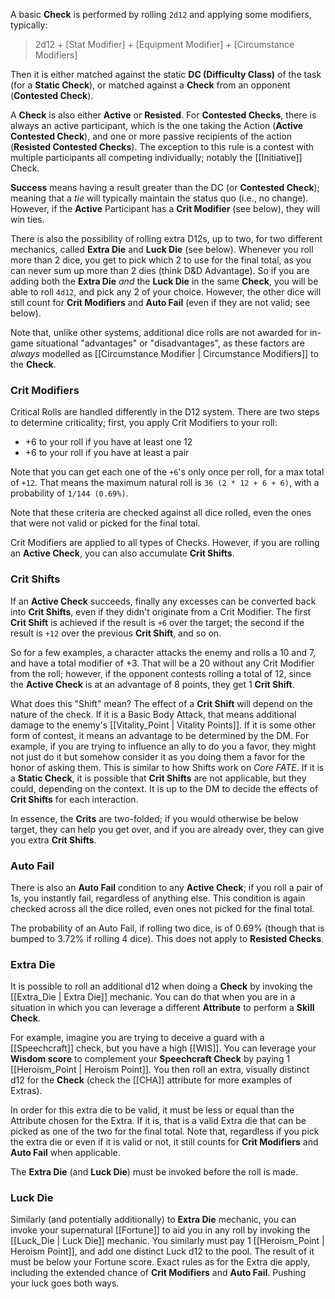 A basic **Check** is performed by rolling `2d12` and applying some modifiers, typically:

> 2d12 + [Stat Modifier] + [Equipment Modifier] + [Circumstance Modifiers]

Then it is either matched against the static **DC (Difficulty Class)** of the task (for a **Static Check**), or matched against a **Check** from an opponent (**Contested Check**).

A **Check** is also either **Active** or **Resisted**. For **Contested Checks**, there is always an active participant, which is the one taking the Action (**Active Contested Check**), and one or more passive recipients of the action (**Resisted Contested Checks**). The exception to this rule is a contest with multiple participants all competing individually; notably the [[Initiative]] Check.

**Success** means having a result greater than the DC (or **Contested Check**); meaning that a _tie_ will typically maintain the status quo (i.e., no change). However, if the **Active** Participant has a **Crit Modifier** (see below), they will win ties.

There is also the possibility of rolling extra D12s, up to two, for two different mechanics, called **Extra Die** and **Luck Die** (see below). Whenever you roll more than 2 dice, you get to pick which 2 to use for the final total, as you can never sum up more than 2 dies (think D&D Advantage). So if you are adding both the **Extra Die** _and_ the **Luck Die** in the same **Check**, you will be able to roll `4d12`, and pick any 2 of your choice. However, the other dice will still count for **Crit Modifiers** and **Auto Fail** (even if they are not valid; see below).

 Note that, unlike other systems, additional dice rolls are not awarded for in-game situational "advantages" or "disadvantages", as these factors are _always_ modelled as [[Circumstance Modifier | Circumstance Modifiers]] to the **Check**.

### Crit Modifiers

Critical Rolls are handled differently in the D12 system. There are two steps to determine criticality; first, you apply Crit Modifiers to your roll:

* +6 to your roll if you have at least one 12
* +6 to your roll if you have at least a pair

Note that you can get each one of the `+6`'s only once per roll, for a max total of `+12`. That means the maximum natural roll is `36 (2 * 12 + 6 + 6)`, with a probability of `1/144 (0.69%)`.

Note that these criteria are checked against all dice rolled, even the ones that were not valid or picked for the final total.

Crit Modifiers are applied to all types of Checks. However, if you are rolling an **Active Check**, you can also accumulate **Crit Shifts**.

### Crit Shifts

If an **Active Check** succeeds, finally any excesses can be converted back into **Crit Shifts**, even if they didn't originate from a Crit Modifier. The first **Crit Shift** is achieved if the result is `+6` over the target; the second if the result is `+12` over the previous **Crit Shift**, and so on.

So for a few examples, a character attacks the enemy and rolls a 10 and 7, and have a total modifier of +3. That will be a 20 without any Crit Modifier from the roll; however, if the opponent contests rolling a total of 12, since the **Active Check** is at an advantage of 8 points, they get 1 **Crit Shift**.

What does this "Shift" mean? The effect of a **Crit Shift** will depend on the nature of the check. If it is a Basic Body Attack, that means additional damage to the enemy's [[Vitality_Point | Vitality Points]]. If it is some other form of contest, it means an advantage to be determined by the DM. For example, if you are trying to influence an ally to do you a favor, they might not just do it but somehow consider it as you doing them a favor for the honor of asking them. This is similar to how Shifts work on _Core FATE_. If it is a **Static Check**, it is possible that **Crit Shifts** are not applicable, but they could, depending on the context. It is up to the DM to decide the effects of **Crit Shifts** for each interaction.

In essence, the **Crits** are two-folded; if you would otherwise be below target, they can help you get over, and if you are already over, they can give you extra **Crit Shifts**.

### Auto Fail

There is also an **Auto Fail** condition to any **Active Check**; if you roll a pair of 1s, you instantly fail, regardless of anything else. This condition is again checked across all the dice rolled, even ones not picked for the final total.

The probability of an Auto Fail, if rolling two dice, is of 0.69% (though that is bumped to 3.72% if rolling 4 dice). This does not apply to **Resisted Checks**.

### Extra Die

It is possible to roll an additional d12 when doing a **Check** by invoking the [[Extra_Die | Extra Die]] mechanic. You can do that when you are in a situation in which you can leverage a different **Attribute** to perform a **Skill Check**.

For example, imagine you are trying to deceive a guard with a [[Speechcraft]] check, but you have a high [[WIS]]. You can leverage your **Wisdom score** to complement your **Speechcraft Check** by paying 1 [[Heroism_Point | Heroism Point]]. You then roll an extra, visually distinct d12 for the **Check** (check the [[CHA]] attribute for more examples of Extras).

In order for this extra die to be valid, it must be less or equal than the Attribute chosen for the Extra. If it is, that is a valid Extra die that can be picked as one of the two for the final total. Note that, regardless if you pick the extra die or even if it is valid or not, it still counts for **Crit Modifiers** and **Auto Fail** when applicable.

The **Extra Die** (and **Luck Die**) must be invoked before the roll is made.

### Luck Die

Similarly (and potentially additionally) to **Extra Die** mechanic, you can invoke your supernatural [[Fortune]] to aid you in any roll by invoking the [[Luck_Die | Luck Die]] mechanic. You similarly must pay 1 [[Heroism_Point | Heroism Point]], and add one distinct Luck d12 to the pool. The result of it must be below your Fortune score. Exact rules as for the Extra die apply, including the extended chance of **Crit Modifiers** and **Auto Fail**. Pushing your luck goes both ways.

